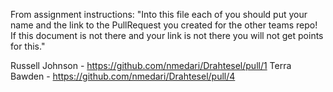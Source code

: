From assignment instructions: 
"Into this file each of you should put your name and the link to the PullRequest you 
created for the other teams repo! If this document is not there and your link is not 
there you will not get points for this."

Russell Johnson - https://github.com/nmedari/Drahtesel/pull/1
Terra Bawden - https://github.com/nmedari/Drahtesel/pull/4
